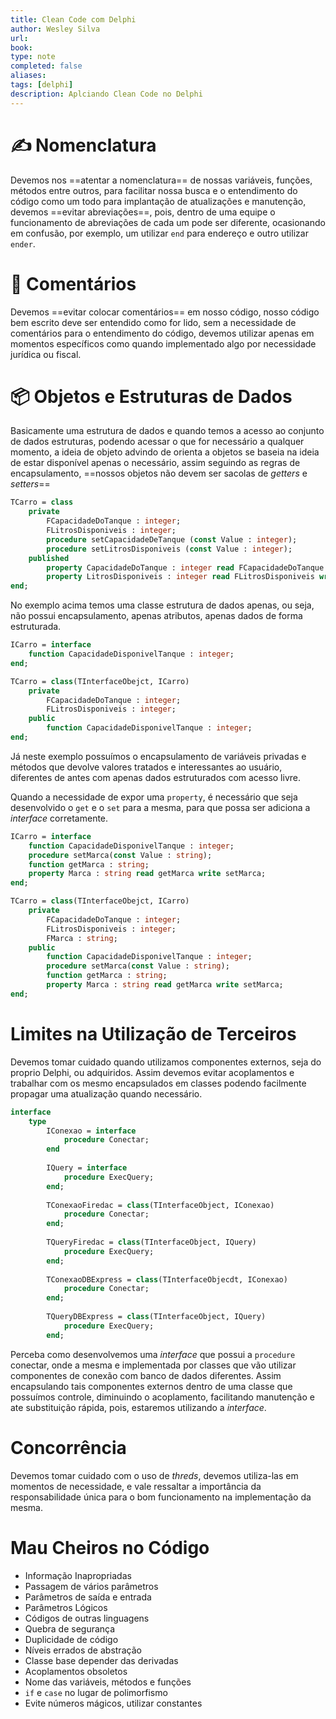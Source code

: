 ```yaml
---
title: Clean Code com Delphi
author: Wesley Silva
url:
book:
type: note
completed: false
aliases:
tags: [delphi]
description: Aplciando Clean Code no Delphi
---
```

# ✍️ Nomenclatura
Devemos nos ==atentar a nomenclatura== de nossas variáveis, funções, métodos entre outros, para facilitar nossa busca e o entendimento do código como um todo para implantação de atualizações e manutenção, devemos ==evitar abreviações==, pois, dentro de uma equipe o funcionamento de abreviações de cada um pode ser diferente, ocasionando em confusão, por exemplo, um utilizar `end` para endereço e outro utilizar `ender`.

# 💬 Comentários
Devemos ==evitar colocar comentários== em nosso código, nosso código bem escrito deve ser entendido como for lido, sem a necessidade de comentários para o entendimento do código, devemos utilizar apenas em momentos específicos como quando implementado algo por necessidade jurídica ou fiscal.

# 📦 Objetos e Estruturas de Dados
Basicamente uma estrutura de dados e quando temos a acesso ao conjunto de dados estruturas, podendo acessar o que for necessário a qualquer momento, a ideia de objeto advindo de orienta a objetos se baseia na ideia de estar disponível apenas o necessário, assim seguindo as regras de encapsulamento, ==nossos objetos não devem ser sacolas de _getters_ e _setters_==

```pascal
TCarro = class
	private
		FCapacidadeDoTanque : integer;
		FLitrosDisponiveis : integer;
		procedure setCapacidadeDeTanque (const Value : integer);
		procedure setLitrosDisponiveis (const Value : integer);
	published
		property CapacidadeDoTanque : integer read FCapacidadeDoTanque write setCapacidadeDeTaque;
		property LitrosDisponiveis : integer read FLitrosDisponiveis write setLitrosDisponiveis;
end;
```

No exemplo acima temos uma classe estrutura de dados apenas, ou seja, não possui encapsulamento, apenas atributos, apenas dados de forma estruturada.

```pascal
ICarro = interface
	function CapacidadeDisponivelTanque : integer;
end;

TCarro = class(TInterfaceObejct, ICarro)
	private
		FCapacidadeDoTanque : integer;
		FLitrosDisponiveis : integer;
	public 
		function CapacidadeDisponivelTanque : integer;
end;
```

Já neste exemplo possuímos o encapsulamento de variáveis privadas e métodos que devolve valores tratados e interessantes ao usuário, diferentes de antes com apenas dados estruturados com acesso livre.

Quando a necessidade de expor uma `property`, é necessário que seja desenvolvido o `get` e o `set` para a mesma, para que possa ser adiciona a _interface_ corretamente.

```pascal
ICarro = interface
	function CapacidadeDisponivelTanque : integer;
	procedure setMarca(const Value : string);
	function getMarca : string;
	property Marca : string read getMarca write setMarca;
end;

TCarro = class(TInterfaceObejct, ICarro)
	private
		FCapacidadeDoTanque : integer;
		FLitrosDisponiveis : integer;
		FMarca : string;
	public 
		function CapacidadeDisponivelTanque : integer;
		procedure setMarca(const Value : string);
		function getMarca : string;
		property Marca : string read getMarca write setMarca;
end;
```

# Limites na Utilização de Terceiros
Devemos tomar cuidado quando utilizamos componentes externos, seja do proprio Delphi, ou adquiridos. Assim devemos evitar acoplamentos e trabalhar com os mesmo encapsulados em classes podendo facilmente propagar uma atualização quando necessário.

```pascal
interface
	type
		IConexao = interface
			procedure Conectar;
		end
		
		IQuery = interface
			procedure ExecQuery;
		end;
		
		TConexaoFiredac = class(TInterfaceObject, IConexao)
			procedure Conectar;
		end;
		
		TQueryFiredac = class(TInterfaceObject, IQuery)
			procedure ExecQuery;
		end;
		
		TConexaoDBExpress = class(TInterfaceObjecdt, IConexao)
			procedure Conectar;
		end; 
		
		TQueryDBExpress = class(TInterfaceObject, IQuery)
			procedure ExecQuery;
		end;
```

Perceba como desenvolvemos uma _interface_ que possui a `procedure` conectar, onde a mesma e implementada por classes que vão utilizar componentes de conexão com banco de dados diferentes. Assim encapsulando tais componentes externos dentro de uma classe que possuímos controle, diminuindo o acoplamento, facilitando manutenção e ate substituição rápida, pois, estaremos utilizando a _interface_.

# Concorrência
Devemos tomar cuidado com o uso de _threds_, devemos utiliza-las em momentos de necessidade, e vale ressaltar a importância da responsabilidade única para o bom funcionamento na implementação da mesma.

# Mau Cheiros no Código
- Informação Inapropriadas
- Passagem de vários parâmetros
- Parâmetros de saída e entrada
- Parâmetros Lógicos
- Códigos de outras linguagens
- Quebra de segurança
- Duplicidade de código
- Níveis errados de abstração
- Classe base depender das derivadas
- Acoplamentos obsoletos
- Nome das variáveis, métodos e funções
- `if` e `case` no lugar de polimorfismo
- Evite números mágicos, utilizar constantes
